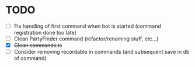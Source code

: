 # TODO

- [ ] Fix handling of first command when bot is started (command registration done too late)
- [ ] Clean PartyFinder command (refactor/renaming stuff, etc...)
- [x] ~~Clean commands.ts~~
- [ ] Consider removing recordable in commands (and subsequent save in db of command)